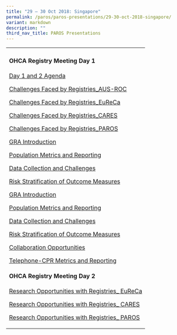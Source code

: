```yaml
---
title: "29 – 30 Oct 2018: Singapore"
permalink: /paros/paros-presentations/29-30-oct-2018-singapore/
variant: markdown
description: ""
third_nav_title: PAROS Presentations
---
```

<table><tbody><tr><td rowspan="1" colspan="1"><h4>OHCA Registry Meeting Day 1</h4><p><a href="/files/PAROS Presentations/29 30 Oct 2018: Singapore/Day_1_and_2_Agenda.pdf" rel="noopener noreferrer nofollow" target="_blank">Day 1 and 2 Agenda</a></p><p><a href="/files/PAROS Presentations/29 30 Oct 2018: Singapore/Challenges_Faced_by_Registries_AUSROC.pdf" rel="noopener noreferrer nofollow" target="_blank">Challenges Faced by Registries_AUS-ROC</a></p><p><a href="/files/PAROS Presentations/29 30 Oct 2018: Singapore/Challenges_Faced_by_Registries_EuReCa_compressed.pdf" rel="noopener noreferrer nofollow" target="_blank">Challenges Faced by Registries_EuReCa</a></p><p><a href="/files/PAROS Presentations/29 30 Oct 2018: Singapore/Challenges_Faced_by_Registries_CAREA.pdf" rel="noopener noreferrer nofollow" target="_blank">Challenges Faced by Registries_CARES</a></p><p><a href="/files/PAROS Presentations/29 30 Oct 2018: Singapore/Challenges_Faced_by_Registries_PAROS.pdf" rel="noopener noreferrer nofollow" target="_blank">Challenges Faced by Registries_PAROS</a></p><p><a href="/files/PAROS Presentations/29 30 Oct 2018: Singapore/GRA_Introduction.pdf" rel="noopener noreferrer nofollow" target="_blank">GRA Introduction</a></p><p><a href="/files/PAROS Presentations/29 30 Oct 2018: Singapore/Population_Metrics_and_Reporting.pdf" rel="noopener noreferrer nofollow" target="_blank">Population Metrics and Reporting</a></p><p><a href="/files/PAROS Presentations/29 30 Oct 2018: Singapore/Data_Collection_and_Challenges.pdf" rel="noopener noreferrer nofollow" target="_blank">Data Collection and Challenges</a></p><p><a href="/files/PAROS Presentations/29 30 Oct 2018: Singapore/Risk_Stratification_of_Outcome_Measures.pdf" rel="noopener noreferrer nofollow" target="_blank">Risk Stratification of Outcome Measures</a></p><p><a href="/files/PAROS Presentations/29 30 Oct 2018: Singapore/GRA_Introduction.pdf" rel="noopener noreferrer nofollow" target="_blank">GRA Introduction</a></p><p><a href="/files/PAROS Presentations/29 30 Oct 2018: Singapore/Population_Metrics_and_Reporting.pdf" rel="noopener noreferrer nofollow" target="_blank">Population Metrics and Reporting</a></p><p><a href="/files/PAROS Presentations/29 30 Oct 2018: Singapore/Data_Collection_and_Challenges.pdf" rel="noopener noreferrer nofollow" target="_blank">Data Collection and Challenges</a></p><p><a href="/files/PAROS Presentations/29 30 Oct 2018: Singapore/Risk_Stratification_of_Outcome_Measures.pdf" rel="noopener noreferrer nofollow" target="_blank">Risk Stratification of Outcome Measures</a></p><p><a href="/files/PAROS Presentations/29 30 Oct 2018: Singapore/Collaboration_Opportunities.pdf" rel="noopener noreferrer nofollow" target="_blank">Collaboration Opportunities</a></p><p><a href="/files/PAROS Presentations/29 30 Oct 2018: Singapore/Telephone_CPR_Metrics_and_Reporting.pdf" rel="noopener noreferrer nofollow" target="_blank">Telephone-CPR Metrics and Reporting</a></p><h4>OHCA Registry Meeting Day 2</h4><p><a href="/files/PAROS Presentations/29 30 Oct 2018: Singapore/Research_Opportunities_with_Registries__EuReCa.pdf" rel="noopener noreferrer nofollow" target="_blank">Research Opportunities with Registries_ EuReCa</a></p><p><a href="/files/PAROS Presentations/29 30 Oct 2018: Singapore/Research_Opportunities_with_Registries__CARES.pdf" rel="noopener noreferrer nofollow" target="_blank">Research Opportunities with Registries_ CARES</a></p><p><a href="/files/PAROS Presentations/29 30 Oct 2018: Singapore/Research_Opportunities_with_Registries__PAROS.pdf" rel="noopener noreferrer nofollow" target="_blank">Research Opportunities with Registries_ PAROS</a></p></td></tr></tbody></table><p></p>